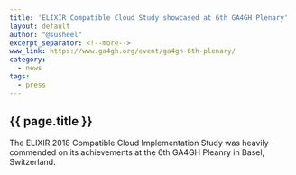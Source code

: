 ```yaml
---
title: 'ELIXIR Compatible Cloud Study showcased at 6th GA4GH Plenary'
layout: default
author: "@susheel"
excerpt_separator: <!--more-->
www_link: https://www.ga4gh.org/event/ga4gh-6th-plenary/
category:
  - news
tags:
  - press
---
```


## {{ page.title }}

The ELIXIR 2018 Compatible Cloud Implementation Study was heavily commended on its achievements at the 6th GA4GH Pleanry in Basel, Switzerland.
<!--more-->
